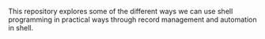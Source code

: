This repository explores some of the different ways we can use shell programming in practical ways through record management and automation in shell.
